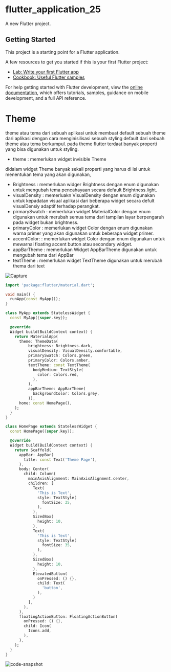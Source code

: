 # flutter_application_25

A new Flutter project.

## Getting Started

This project is a starting point for a Flutter application.

A few resources to get you started if this is your first Flutter project:

- [Lab: Write your first Flutter app](https://docs.flutter.dev/get-started/codelab)
- [Cookbook: Useful Flutter samples](https://docs.flutter.dev/cookbook)

For help getting started with Flutter development, view the
[online documentation](https://docs.flutter.dev/), which offers tutorials,
samples, guidance on mobile development, and a full API reference.

# Theme

theme atau tema dari sebuah aplikasi untuk membuat default sebuah theme dari aplikasi dengan cara menginisilisasi sebuah styling default dari sebuah theme atau tema berkumpul. pada theme flutter terdaat banyak properti yang bisa digunakan untuk styling.

- theme : memerlukan widget invisible Theme

didalam widget Theme banyak sekali properti yang harus di isi untuk menentukan tema yang akan digunakan,

- Brightness : memerlukan widger Brightness dengan enum digunakan untuk mengubah tema pencahayaan secara default Brightness.light.
- visualDensity : memerluakn VisualDensity dengan enum digunakan untuk kepadatan visual aplikasi dari beberapa widget secara defult visualDensiy adaptif terhadap perangkat.
- pirmarySwatch : memerlukan widget MaterialColor dengan enum digunakan untuk merubah semua tema dari tampilan layar berpengaruh pada widget bukan brightness.
- primaryColor : memerlukan widget Color dengan enum digunakan warna primer yang akan digunakan untuk beberapa widget primer.
- accentColor: : memerlukan widget Color dengan enum digunakan untuk mewarnai floating accent button atau secondary widget.
- appBarTheme : memerlukan Widget AppBarTheme digunakan untuk mengubah tema dari AppBar
- textTheme : memerlukan widget TextTheme digunakan untuk merubah thema dari text

![Capture](https://github.com/appworkspaceRM/widget-theme/assets/135511281/d2670c5a-8e6d-43c6-b1cf-6a2c7bf9a23b)

```dart
import 'package:flutter/material.dart';

void main() {
  runApp(const MyApp());
}

class MyApp extends StatelessWidget {
  const MyApp({super.key});

  @override
  Widget build(BuildContext context) {
    return MaterialApp(
      theme: ThemeData(
          brightness: Brightness.dark,
          visualDensity: VisualDensity.comfortable,
          primarySwatch: Colors.green,
          primaryColor: Colors.amber,
          textTheme: const TextTheme(
            bodyMedium: TextStyle(
              color: Colors.red,
            ),
          ),
          appBarTheme: AppBarTheme(
            backgroundColor: Colors.grey,
          )),
      home: const HomePage(),
    );
  }
}

class HomePage extends StatelessWidget {
  const HomePage({super.key});

  @override
  Widget build(BuildContext context) {
    return Scaffold(
      appBar: AppBar(
        title: const Text('Theme Page'),
      ),
      body: Center(
        child: Column(
          mainAxisAlignment: MainAxisAlignment.center,
          children: [
            Text(
              'This is Text',
              style: TextStyle(
                fontSize: 35,
              ),
            ),
            SizedBox(
              height: 10,
            ),
            Text(
              'This is Text',
              style: TextStyle(
                fontSize: 35,
              ),
            ),
            SizedBox(
              height: 10,
            ),
            ElevatedButton(
              onPressed: () {},
              child: Text(
                'button',
              ),
            )
          ],
        ),
      ),
      floatingActionButton: FloatingActionButton(
        onPressed: () {},
        child: Icon(
          Icons.add,
        ),
      ),
    );
  }
}

```
![code-snapshot](https://github.com/appworkspaceRM/widget-theme/assets/135511281/7d74693f-3789-47cc-9631-f81217ac4dbe)

